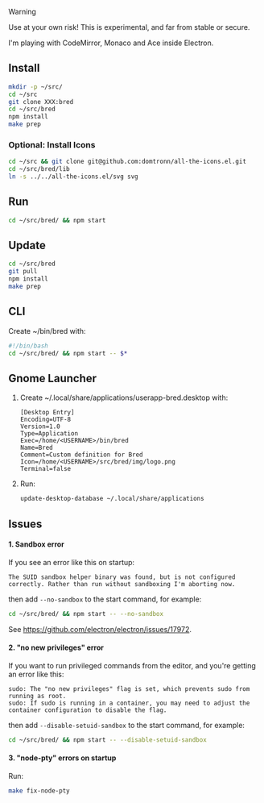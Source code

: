 > [!WARNING]
> Use at your own risk! This is experimental, and far from stable or secure.

I'm playing with CodeMirror, Monaco and Ace inside Electron.

## Install

```sh
mkdir -p ~/src/
cd ~/src
git clone XXX:bred
cd ~/src/bred
npm install
make prep
```

### Optional: Install Icons

```sh
cd ~/src && git clone git@github.com:domtronn/all-the-icons.el.git
cd ~/src/bred/lib
ln -s ../../all-the-icons.el/svg svg
```

## Run

```sh
cd ~/src/bred/ && npm start
```

## Update
```sh
cd ~/src/bred
git pull
npm install
make prep
```

## CLI

Create ~/bin/bred with:
```bash
#!/bin/bash
cd ~/src/bred/ && npm start -- $*
```

## Gnome Launcher

1. Create ~/.local/share/applications/userapp-bred.desktop with:

    ```
    [Desktop Entry]
    Encoding=UTF-8
    Version=1.0
    Type=Application
    Exec=/home/<USERNAME>/bin/bred
    Name=Bred
    Comment=Custom definition for Bred
    Icon=/home/<USERNAME>/src/bred/img/logo.png
    Terminal=false
    ```

2. Run:

    ```sh
    update-desktop-database ~/.local/share/applications
    ```

## Issues

#### 1. Sandbox error

If you see an error like this on startup:
```
The SUID sandbox helper binary was found, but is not configured
correctly. Rather than run without sandboxing I'm aborting now.
```
then add `--no-sandbox` to the start command, for example:
```sh
cd ~/src/bred/ && npm start -- --no-sandbox
```
See https://github.com/electron/electron/issues/17972.

#### 2. "no new privileges" error

If you want to run privileged commands from the editor, and you're getting an error like this:
```
sudo: The "no new privileges" flag is set, which prevents sudo from running as root.
sudo: If sudo is running in a container, you may need to adjust the container configuration to disable the flag.
```
then add `--disable-setuid-sandbox` to the start command, for example:
```sh
cd ~/src/bred/ && npm start -- --disable-setuid-sandbox
```

#### 3. "node-pty" errors on startup

Run:
```sh
make fix-node-pty

```

